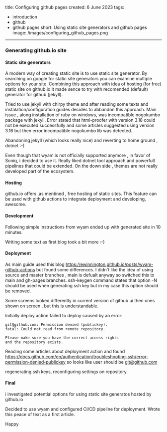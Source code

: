 title: Configuring github pages
created: 6 June 2023
tags:
  - introduction
  - github
  - github pages
short: Using static site generators and github pages
image: /images/configuring_github_pages.png
---
### Generating github.io site

#### Static site generators
A modern way of creating static site is to use static site generator. By searching on google for static site generators you can examine multiple options for your site. Combining this approach with idea of hosting (for free) static site on github.io it made sence to try with recomended (default) generator for github (jekyll).

Tried to use jekyll with chirpy theme and after reading some texts and instalation/configuration guides decides to abbandon this approach. Main issue , along installation of ruby on windows, was incompatible nogokumbo package with jekyll. Error stated that html-proofer with version 3.18 could not be executed successfully and some articles suggested using version 3.16 but then error incompatible nogokumbo lib was detected.

Abandoning jekyll (which looks really nice) and reverting to home ground , dotnet :-)

Even though that wyam is not officially supported anymore , in favor of Soniq, i decided to use it. Really liked dotnet tool approach and powerfull pipelines that could be extended. On the down side , themes are not really developed part of the ecosystem.

#### Hosting
github.io offers ,as mentined , free hosting of static sites. This feature can be used with github actions to integrate deployment and developing, awesome.

#### Development
Following simple instructions from wyam ended up with generated site in 10 minutes.

Writing some text as first blog took a bit more :-)

#### Deployment
As main guide used this blog https://ewinnington.github.io/posts/wyam-github-actions but found some differences.
I didn't like the idea of using source and master branches , main is defualt anyway so switched this to main and gh-pages branches.
ssh-keygen command states that option -N should be used when generating ssh key but in my case this option should be removed.

Some screens looked differently in current version of github ui then ones shown on screen , but this is understandable.

Initially deploy action failed to deploy caused by an error:
```
git@github.com: Permission denied (publickey).
fatal: Could not read from remote repository.

Please make sure you have the correct access rights
and the repository exists.
```

Reading some articles about deployment action and found https://docs.github.com/en/authentication/troubleshooting-ssh/error-permission-denied-publickey
so looks like user should be git@github.com

regenerating ssh keys, reconfiguring settings on repository.

#### Final
i investigated potential options for using static site generatos hosted by github.io 

Decided to use wyam and configured CI/CD pipeline for deployment.
Wrote this peace of text as a first article.

Happy